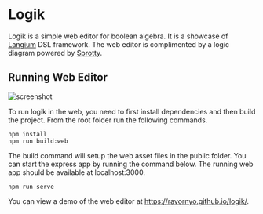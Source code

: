 # Logik
Logik is a simple web editor for boolean algebra. It is a showcase of [Langium](https://github.com/langium/langium) DSL framework. The web editor is complimented by a logic diagram powered by [Sprotty](https://github.com/eclipse-sprotty/sprotty).

## Running Web Editor
![screenshot](https://user-images.githubusercontent.com/877171/235789552-70737b07-667d-4fbf-86e3-9068b6eedfe6.png)

To run logik in the web, you need to first install dependencies and then build the project. From the root folder run the following commands.

```
npm install
npm run build:web
```

The build command will setup the web asset files in the public folder. You can start the express app by running the command below. The running web app should be available at localhost:3000.

```
npm run serve
```

You can view a demo of the web editor at https://ravornyo.github.io/logik/.

